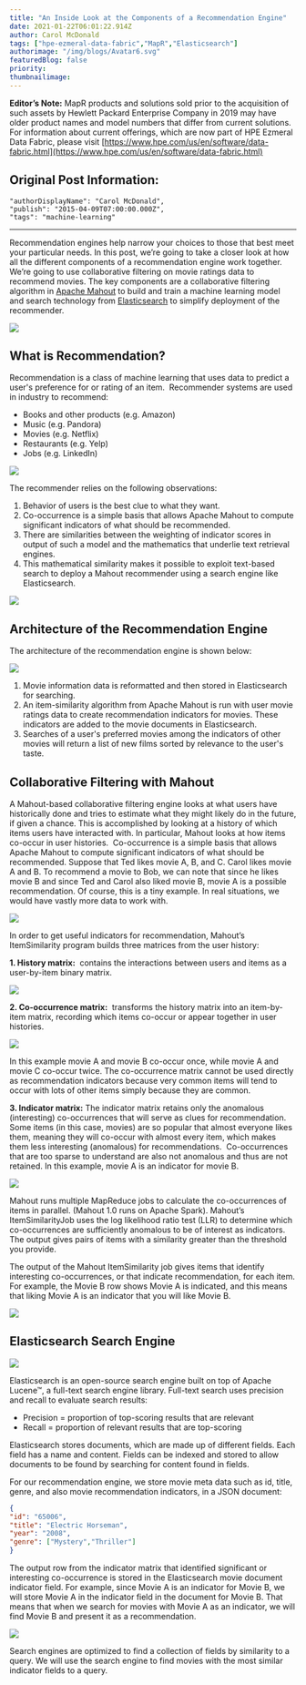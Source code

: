 ```yaml
---
title: "An Inside Look at the Components of a Recommendation Engine"
date: 2021-01-22T06:01:22.914Z
author: Carol McDonald 
tags: ["hpe-ezmeral-data-fabric","MapR","Elasticsearch"]
authorimage: "/img/blogs/Avatar6.svg"
featuredBlog: false
priority:
thumbnailimage:
---
```

**Editor’s Note:** MapR products and solutions sold prior to the acquisition of such assets by Hewlett Packard Enterprise Company in 2019 may have older product names and model numbers that differ from current solutions. For information about current offerings, which are now part of HPE Ezmeral Data Fabric, please visit [https://www.hpe.com/us/en/software/data-fabric.html](https://www.hpe.com/us/en/software/data-fabric.html)

## Original Post Information:

```
"authorDisplayName": "Carol McDonald",
"publish": "2015-04-09T07:00:00.000Z",
"tags": "machine-learning"
```

---

Recommendation engines help narrow your choices to those that best meet your particular needs. In this post, we’re going to take a closer look at how all the different components of a recommendation engine work together. We’re going to use collaborative filtering on movie ratings data to recommend movies. The key components are a collaborative filtering algorithm in <a target='\_blank'  href='http://mahout.apache.org/'>Apache Mahout</a> to build and train a machine learning model and search technology from <a target='\_blank'  href='https://www.elastic.co/elasticsearch/'>Elasticsearch</a> to simplify deployment of the recommender.

![](https://hpe-developer-portal.s3.amazonaws.com/uploads/media/2021/1/recommendation-engine-video-1611295605722.png)

## What is Recommendation?

Recommendation is a class of machine learning that uses data to predict a user's preference for or rating of an item.  Recommender systems are used in industry to recommend:

*   Books and other products (e.g. Amazon)
*   Music (e.g. Pandora)
*   Movies (e.g. Netflix)
*   Restaurants (e.g. Yelp)
*   Jobs (e.g. LinkedIn)

![](https://hpe-developer-portal.s3.amazonaws.com/uploads/media/2021/1/netflix-recommendation-engine-1611295620220.png)

The recommender relies on the following observations:

1.  Behavior of users is the best clue to what they want.
2.  Co-occurrence is a simple basis that allows Apache Mahout to compute significant indicators of what should be recommended.
3.  There are similarities between the weighting of indicator scores in output of such a model and the mathematics that underlie text retrieval engines.
4.  This mathematical similarity makes it possible to exploit text-based search to deploy a Mahout recommender using a search engine like Elasticsearch.

![](https://hpe-developer-portal.s3.amazonaws.com/uploads/media/2021/1/recommendation-engine-architecture-1611295634594.png)

## Architecture of the Recommendation Engine

The architecture of the recommendation engine is shown below:

![](https://hpe-developer-portal.s3.amazonaws.com/uploads/media/2021/1/architecture-recommendation-engine-1611295647852.png)

1.  Movie information data is reformatted and then stored in Elasticsearch for searching.
2.  An item-similarity algorithm from Apache Mahout is run with user movie ratings data to create recommendation indicators for movies. These indicators are added to the movie documents in Elasticsearch.  
3.  Searches of a user's preferred movies among the indicators of other movies will return a list of new films sorted by relevance to the user's taste.

## Collaborative Filtering with Mahout

A Mahout-based collaborative filtering engine looks at what users have historically done and tries to estimate what they might likely do in the future, if given a chance. This is accomplished by looking at a history of which items users have interacted with. In particular, Mahout looks at how items co-occur in user histories.  Co-occurrence is a simple basis that allows Apache Mahout to compute significant indicators of what should be recommended. Suppose that Ted likes movie A, B, and C. Carol likes movie A and B. To recommend a movie to Bob, we can note that since he likes movie B and since Ted and Carol also liked movie B, movie A is a possible recommendation. Of course, this is a tiny example. In real situations, we would have vastly more data to work with.

![](https://hpe-developer-portal.s3.amazonaws.com/uploads/media/2021/1/recommendation-grid-1611295660227.png)

In order to get useful indicators for recommendation, Mahout’s ItemSimilarity program builds three matrices from the user history:

**1\. History matrix:**  contains the interactions between users and items as a user-by-item binary matrix.

![](https://hpe-developer-portal.s3.amazonaws.com/uploads/media/2021/1/history-matrix-1611295671003.png)

**2\. Co-occurrence matrix:**  transforms the history matrix into an item-by-item matrix, recording which items co-occur or appear together in user histories.

![](https://hpe-developer-portal.s3.amazonaws.com/uploads/media/2021/1/co-occurrence-matrix-1611295696721.png)

In this example movie A and movie B co-occur once, while movie A and movie C co-occur twice. The co-occurrence matrix cannot be used directly as recommendation indicators because very common items will tend to occur with lots of other items simply because they are common.  

**3\. Indicator matrix:** The indicator matrix retains only the anomalous (interesting) co-occurrences that will serve as clues for recommendation. Some items (in this case, movies) are so popular that almost everyone likes them, meaning they will co-occur with almost every item, which makes them less interesting (anomalous) for recommendations.  Co-occurrences that are too sparse to understand are also not anomalous and thus are not retained. In this example, movie A is an indicator for movie B.    

![](https://hpe-developer-portal.s3.amazonaws.com/uploads/media/2021/1/indicator-matrix-1611295706790.png)

Mahout runs multiple MapReduce jobs to calculate the co-occurrences of items in parallel. (Mahout 1.0 runs on Apache Spark). Mahout’s ItemSimilarityJob uses the log likelihood ratio test (LLR) to determine which co-occurrences are sufficiently anomalous to be of interest as indicators. The output gives pairs of items with a similarity greater than the threshold you provide.

The output of the Mahout ItemSimilarity job gives items that identify interesting co-occurrences, or that indicate recommendation, for each item. For example, the Movie B row shows Movie A is indicated, and this means that liking Movie A is an indicator that you will like Movie B.  

![](https://hpe-developer-portal.s3.amazonaws.com/uploads/media/2021/1/indicator-matrix-2-1611295716322.png)

## Elasticsearch Search Engine

![](https://hpe-developer-portal.s3.amazonaws.com/uploads/media/2021/1/elasticsearch-search-engine-1611295728868.png)

Elasticsearch is an open-source search engine built on top of Apache Lucene™, a full-text search engine library. Full-text search uses precision and recall to evaluate search results:

*   Precision = proportion of top-scoring results that are relevant
*   Recall = proportion of relevant results that are top-scoring

Elasticsearch stores documents, which are made up of different fields. Each field has a name and content. Fields can be indexed and stored to allow documents to be found by searching for content found in fields.

For our recommendation engine, we store movie meta data such as id, title, genre, and also movie recommendation indicators, in a JSON document:

```json
{
"id": "65006",
"title": "Electric Horseman",
"year": "2008",
"genre": ["Mystery","Thriller"]
}
```

The output row from the indicator matrix that identified significant or interesting co-occurrence is stored in the Elasticsearch movie document indicator field. For example, since Movie A is an indicator for Movie B, we will store Movie A in the indicator field in the document for Movie B. That means that when we search for movies with Movie A as an indicator, we will find Movie B and present it as a recommendation.

![](https://hpe-developer-portal.s3.amazonaws.com/uploads/media/2021/1/recommendation-matrix-1-1611295740359.png)

Search engines are optimized to find a collection of fields by similarity to a query. We will use the search engine to find movies with the most similar indicator fields to a query.